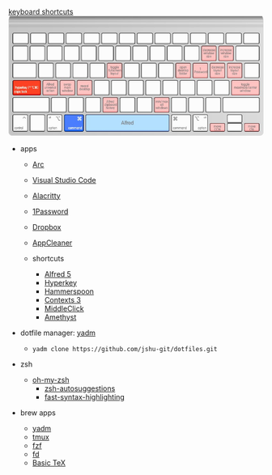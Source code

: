 [keyboard shortcuts](http://www.keyboard-layout-editor.com/)
![keyboard shortcuts](keyboard.jpg)

- apps
  - [Arc](https://arc.net/)
  - [Visual Studio Code](https://code.visualstudio.com/)
  - [Alacritty](https://alacritty.org/)
  - [1Password](https://1password.com/downloads/mac/)
  - [Dropbox](https://www.dropbox.com/downloading?os=mac)
  - [AppCleaner](https://freemacsoft.net/appcleaner/)

  - shortcuts
    - [Alfred 5](https://www.alfredapp.com/)
    - [Hyperkey](https://hyperkey.app/)
    - [Hammerspoon](https://www.hammerspoon.org/)
    - [Contexts 3](https://contexts.co/)
    - [MiddleClick](https://github.com/artginzburg/MiddleClick-Sonoma)
    - [Amethyst](https://ianyh.com/amethyst/)

- dotfile manager: [yadm](https://yadm.io/docs/getting_started)
  - `yadm clone https://github.com/jshu-git/dotfiles.git`

- zsh
  - [oh-my-zsh](https://ohmyz.sh/#install)
    - [zsh-autosuggestions](https://github.com/zsh-users/zsh-autosuggestions/blob/master/INSTALL.md#oh-my-zsh)
    - [fast-syntax-highlighting](https://github.com/zdharma-continuum/fast-syntax-highlighting#oh-my-zsh)

- brew apps
  - [yadm](https://yadm.io/docs/getting_started)
  - [tmux](https://github.com/tmux/tmux/wiki)
  - [fzf](https://github.com/junegunn/fzf)
  - [fd](https://github.com/sharkdp/fd)
  - [Basic TeX](https://tug.org/mactex/morepackages.html)
